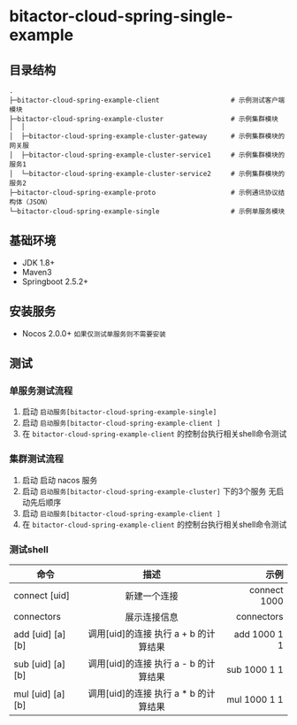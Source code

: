 # bitactor-cloud-spring-single-example
## 目录结构
```text
.
├─bitactor-cloud-spring-example-client                  # 示例测试客户端模块
├─bitactor-cloud-spring-example-cluster                 # 示例集群模块
│  │  
│  ├─bitactor-cloud-spring-example-cluster-gateway      # 示例集群模块的网关服
│  ├─bitactor-cloud-spring-example-cluster-service1     # 示例集群模块的服务1
│  └─bitactor-cloud-spring-example-cluster-service2     # 示例集群模块的服务2
├─bitactor-cloud-spring-example-proto                   # 示例通讯协议结构体（JSON）
└─bitactor-cloud-spring-example-single                  # 示例单服务模块
```
## 基础环境
* JDK 1.8+
* Maven3
* Springboot 2.5.2+

## 安装服务
* Nocos 2.0.0+ `如果仅测试单服务则不需要安装`

## 测试
### 单服务测试流程
1. 启动 `启动服务[bitactor-cloud-spring-example-single]`
2. 启动 `启动服务[bitactor-cloud-spring-example-client ]`
3. 在 `bitactor-cloud-spring-example-client` 的控制台执行相关shell命令测试

### 集群测试流程
1. 启动 启动 nacos 服务
2. 启动 `启动服务[bitactor-cloud-spring-example-cluster]` 下的3个服务 无启动先后顺序
3. 启动 `启动服务[bitactor-cloud-spring-example-client ]`
4. 在 `bitactor-cloud-spring-example-client` 的控制台执行相关shell命令测试

### 测试shell
| 命令               | 描述           | 示例                       |
| ----------------- |:-------------: | -----------------------:  |
| connect [uid]     | 新建一个连接    | connect 1000              |
| connectors        | 展示连接信息    |   connectors              |
| add [uid] [a] [b] | 调用[uid]的连接 执行 a + b 的计算结果 |    add 1000 1 1|
| sub [uid] [a] [b] | 调用[uid]的连接 执行 a - b 的计算结果 |    sub 1000 1 1|
| mul [uid] [a] [b] | 调用[uid]的连接 执行 a * b 的计算结果 |    mul 1000 1 1|

